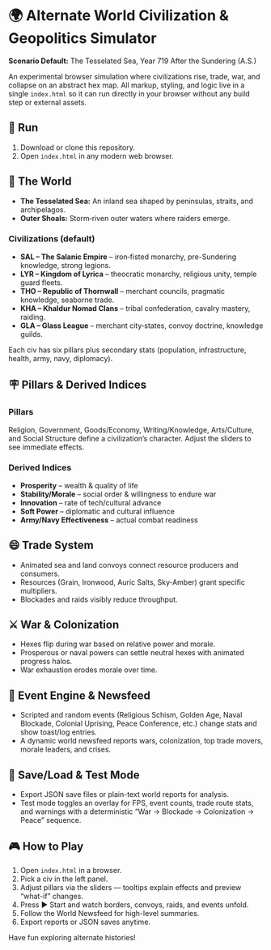 # 🌍 Alternate World Civilization & Geopolitics Simulator

**Scenario Default:** The Tesselated Sea, Year 719 After the Sundering (A.S.)

An experimental browser simulation where civilizations rise, trade, war, and collapse on an abstract hex map. All markup, styling, and logic live in a single `index.html` so it can run directly in your browser without any build step or external assets.

## 🚀 Run
1. Download or clone this repository.
2. Open `index.html` in any modern web browser.

## 📖 The World
- **The Tesselated Sea:** An inland sea shaped by peninsulas, straits, and archipelagos.
- **Outer Shoals:** Storm‑riven outer waters where raiders emerge.

### Civilizations (default)
- **SAL – The Salanic Empire** – iron‑fisted monarchy, pre-Sundering knowledge, strong legions.
- **LYR – Kingdom of Lyrica** – theocratic monarchy, religious unity, temple guard fleets.
- **THO – Republic of Thornwall** – merchant councils, pragmatic knowledge, seaborne trade.
- **KHA – Khaldur Nomad Clans** – tribal confederation, cavalry mastery, raiding.
- **GLA – Glass League** – merchant city‑states, convoy doctrine, knowledge guilds.

Each civ has six pillars plus secondary stats (population, infrastructure, health, army, navy, diplomacy).

## 🪧 Pillars & Derived Indices

### Pillars
Religion, Government, Goods/Economy, Writing/Knowledge, Arts/Culture, and Social Structure define a civilization’s character. Adjust the sliders to see immediate effects.

### Derived Indices
- **Prosperity** – wealth & quality of life  
- **Stability/Morale** – social order & willingness to endure war  
- **Innovation** – rate of tech/cultural advance  
- **Soft Power** – diplomatic and cultural influence  
- **Army/Navy Effectiveness** – actual combat readiness  

## 😄 Trade System
- Animated sea and land convoys connect resource producers and consumers.
- Resources (Grain, Ironwood, Auric Salts, Sky‑Amber) grant specific multipliers.
- Blockades and raids visibly reduce throughput.

## ⚔️ War & Colonization
- Hexes flip during war based on relative power and morale.
- Prosperous or naval powers can settle neutral hexes with animated progress halos.
- War exhaustion erodes morale over time.

## 🎲 Event Engine & Newsfeed
- Scripted and random events (Religious Schism, Golden Age, Naval Blockade, Colonial Uprising, Peace Conference, etc.) change stats and show toast/log entries.
- A dynamic world newsfeed reports wars, colonization, top trade movers, morale leaders, and crises.

## 💾 Save/Load & Test Mode
- Export JSON save files or plain-text world reports for analysis.
- Test mode toggles an overlay for FPS, event counts, trade route stats, and warnings with a deterministic “War → Blockade → Colonization → Peace” sequence.

## 🎮 How to Play
1. Open `index.html` in a browser.
2. Pick a civ in the left panel.
3. Adjust pillars via the sliders — tooltips explain effects and preview “what-if” changes.
4. Press ▶ Start and watch borders, convoys, raids, and events unfold.
5. Follow the World Newsfeed for high-level summaries.
6. Export reports or JSON saves anytime.

Have fun exploring alternate histories!
